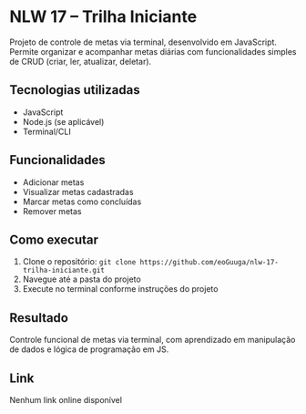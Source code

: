 # NLW 17 – Trilha Iniciante

Projeto de controle de metas via terminal, desenvolvido em JavaScript. Permite organizar e acompanhar metas diárias com funcionalidades simples de CRUD (criar, ler, atualizar, deletar).

## Tecnologias utilizadas
- JavaScript
- Node.js (se aplicável)
- Terminal/CLI

## Funcionalidades
- Adicionar metas
- Visualizar metas cadastradas
- Marcar metas como concluídas
- Remover metas

## Como executar
1. Clone o repositório: `git clone https://github.com/eoGuuga/nlw-17-trilha-iniciante.git`
2. Navegue até a pasta do projeto
3. Execute no terminal conforme instruções do projeto

## Resultado
Controle funcional de metas via terminal, com aprendizado em manipulação de dados e lógica de programação em JS.

## Link
Nenhum link online disponível
